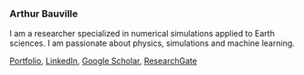 ### Arthur Bauville

I am a researcher specialized in numerical simulations applied to Earth sciences. I am passionate about physics, simulations and machine learning.

<!-- 
![Anurag's github stats](https://github-readme-stats.vercel.app/api/top-langs/?username=abauville&layout=compact&theme=default&hide=makefile&hide_border=true)<br/> -->
<!-- ![Top Langs](https://github-readme-stats.vercel.app/api?username=abauville&count_private=true&include_all_commits=true&hide_rank=true&theme=default&hide=stars,prs,issues,contribs&show_icons=true&hide_border=true&hide_title=true) -->

[Portfolio](https://abauville.github.io/blog/), [LinkedIn](https://www.linkedin.com/in/arthur-bauville-a734871ba/), [Google Scholar](https://scholar.google.com/citations?user=ebIAXVwAAAAJ&hl=en), [ResearchGate](https://www.researchgate.net/profile/Arthur-Bauville)

<!--
**abauville/abauville** is a ✨ _special_ ✨ repository because its `README.md` (this file) appears on your GitHub profile.

Here are some ideas to get you started:

- 🔭 I’m currently working on ...
- 🌱 I’m currently learning ...
- 👯 I’m looking to collaborate on ...
- 🤔 I’m looking for help with ...
- 💬 Ask me about ...
- 📫 How to reach me: ...
- 😄 Pronouns: ...
- ⚡ Fun fact: ...
-->
